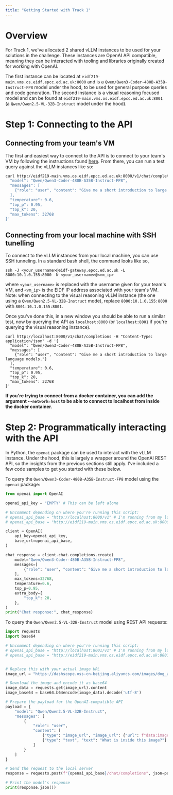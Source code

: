 ```yaml
---
title: "Getting Started with Track 1"
---
```


# Overview

For Track 1, we've allocated 2 shared vLLM instances to be used for your solutions in the challenge. These instances are OpenAI API compatible, meaning they can be interacted with tooling and libraries originally created for working with OpenAI.

The first instance can be located at `eidf219-main.vms.os.eidf.epcc.ed.ac.uk:8000` and is a `Qwen/Qwen3-Coder-480B-A35B-Instruct-FP8` model under the hood, to be used for general purpose queries and code generation. The second instance is a visual reasoning focused model and can be found at `eidf219-main.vms.os.eidf.epcc.ed.ac.uk:8001` (a `Qwen/Qwen2.5-VL-32B-Instruct` model under the hood).

# Step 1: Connecting to the API

## Connecting from your team's VM

The first and easiest way to connect to the API is to connect to your team's VM by following the instructions found [here](). From there, you can run a test query against the vLLM instances like so:
```bash
curl http://eidf219-main.vms.os.eidf.epcc.ed.ac.uk:8000/v1/chat/completions -H "Content-Type: application/json" -d '{
  "model": "Qwen/Qwen3-Coder-480B-A35B-Instruct-FP8",
  "messages": [
    {"role": "user", "content": "Give me a short introduction to large language models."}
  ],
  "temperature": 0.6,
  "top_p": 0.95,
  "top_k": 20,
  "max_tokens": 32768
}'
```

## Connecting from your local machine with SSH tunelling

To connect to the vLLM instances from your local machine, you can use SSH tunneling. In a standard bash shell, the command looks like so,
```
ssh -J <your_username>@eidf-gateway.epcc.ed.ac.uk -L 8000:10.1.0.155:8000 -N <your_username>@<vm_ip>
```
where `<your_username>` is replaced with the username given for your team's VM, and `<vm_ip>` is the EIDF IP address associated with your team's VM. Note: when connecting to the visual reasoning vLLM instance (the one using a `Qwen/Qwen2.5-VL-32B-Instruct` mode), replace `8000:10.1.0.155:8000` with `8001:10.1.0.155:8001`.


Once you've done this, in a new window you should be able to run a similar test, now by querying the API as `localhost:8000` (or `localhost:8001` if you're querying the visual reasoning instance). 
```
curl http://localhost:8000/v1/chat/completions -H "Content-Type: application/json" -d '{
  "model": "Qwen/Qwen3-Coder-480B-A35B-Instruct-FP8",
  "messages": [
    {"role": "user", "content": "Give me a short introduction to large language models."}
  ],
  "temperature": 0.6,
  "top_p": 0.95,
  "top_k": 20,
  "max_tokens": 32768
}'
```

**If you're trying to connect from a docker container, you can add the argument `--network=host` to be able to connect to localhost from inside the docker container**.

# Step 2: Programmatically interacting with the API

In Python, the `openai` package can be used to interact with the vLLM instance. Under the hood, this is largely a wrapper around the OpenAI REST API, so the insights from the previous sections still apply. I've included a few code samples to get you started with these below.

To query the `Qwen/Qwen3-Coder-480B-A35B-Instruct-FP8` model using the `openai` package:
```python
from openai import OpenAI

openai_api_key = "EMPTY" # This can be left alone

# Uncomment depending on where you're running this script:
# openai_api_base = "http://localhost:8000/v1" # I'm running from my local machine with SSH tunneling
# openai_api_base = "http://eidf219-main.vms.os.eidf.epcc.ed.ac.uk:8000/v1" # I'm running from my team's VM

client = OpenAI(
    api_key=openai_api_key,
    base_url=openai_api_base,
)

chat_response = client.chat.completions.create(
    model="Qwen/Qwen3-Coder-480B-A35B-Instruct-FP8",
    messages=[
        {"role": "user", "content": "Give me a short introduction to large language models."},
    ],
    max_tokens=32768,
    temperature=0.6,
    top_p=0.95,
    extra_body={
        "top_k": 20,
    },
)
print("Chat response:", chat_response)
```

To query the `Qwen/Qwen2.5-VL-32B-Instruct` model using REST API requests:
```python
import requests
import base64

# Uncomment depending on where you're running this script:
# openai_api_base = "http://localhost:8001/v1" # I'm running from my local machine with SSH tunneling
# openai_api_base = "http://eidf219-main.vms.os.eidf.epcc.ed.ac.uk:8001/v1" # I'm running from my team's VM


# Replace this with your actual image URL
image_url = "https://dashscope.oss-cn-beijing.aliyuncs.com/images/dog_and_girl.jpeg"

# Download the image and encode it as base64
image_data = requests.get(image_url).content
image_base64 = base64.b64encode(image_data).decode('utf-8')

# Prepare the payload for the OpenAI-compatible API
payload = {
    "model": "Qwen/Qwen2.5-VL-32B-Instruct",
    "messages": [
        {
            "role": "user",
            "content": [
                {"type": "image_url", "image_url": {"url": f"data:image/jpeg;base64,{image_base64}"}},
                {"type": "text", "text": "What is inside this image?"}
            ]
        }
    ]
}

# Send the request to the local server
response = requests.post(f"{openai_api_base}/chat/completions", json=payload)

# Print the model's response
print(response.json())
```
